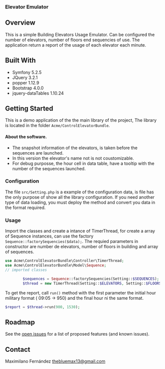 ### Elevator Emulator

## Overview

This is a simple Building Elevators Usage Emulator. 
Can be configured the number of elevators, number of floors end sequencies of use.
The application return a report of the usage of each elevator each minute.

## Built With

- Symfony 5.2.5
- JQuery 3.2.1
- popper 1.12.9
- Bootstrap 4.0.0
- jquery-dataTables 1.10.24

## Getting Started

This is a demo application of the the main library of the project, The library is located  in the folder `Acme/ControlElevatorBundle`.

#### About the software.

- The  snapshot information of the elevators, is taken before the sequences are launched. 
- In this version the elevator's name not is not coustomizable.
- For debug purposse, the hour cell in data table, have a tooltip with the number of the sequences launched.



### Configuration

The file `src/Setting.php` is a example of the configuration data, is file has the only purpose of show all the library configuration. If you need another type of data loading, you must deploy the method and convert you data in the format required.

### Usage

Import the classes and create a intance of TimerThread, for create a array of Sequence instances, can use the factory `Sequence::factorySequencies($data);`. The requied parameters in constructor are number de elevators, number of floors in building and array of sequences.

```php
use Acme\ControlElevatorBundle\Controller\TimerThread;
use Acme\ControlElevatorBundle\Model\Sequence;
// imported classes

        $sequences = Sequence::factorySequencies(Setting::$SEQUENCES);
        $thread = new TimerThread(Setting::$ELEVATORS, Setting::$FLOORS, $sequences);

```
To get the report, call `run()` method with the first parameter the initial hour military format ( 09:05 -> 950) and the final hour ni the same format. 

```php
$report = $thread->run(900, 1530);
```
## Roadmap
See the [open issues](https://github.com/othneildrew/Best-README-Template/issues) for a list of proposed features (and known issues).

## Contact

Maximilano Fernández thebluemax13@gmail.com
